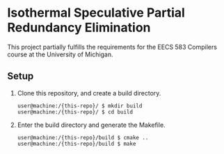 # Isothermal Speculative Partial Redundancy Elimination

This project partially fulfills the requirements for the EECS 583 Compilers course at the University of Michigan.

## Setup

1. Clone this repository, and create a build directory.
    ```
    user@machine:/{this-repo}/ $ mkdir build
    user@machine:/{this-repo}/ $ cd build
    ```
2. Enter the build directory and generate the Makefile.
    ```
    user@machine:/{this-repo}/build $ cmake ..
    user@machine:/{this-repo}/build $ make
    ```
